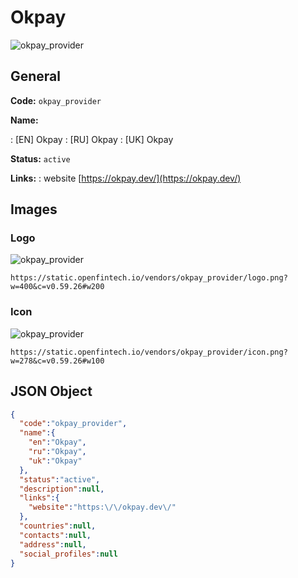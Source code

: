 
# Okpay 
![okpay_provider](https://static.openfintech.io/vendors/okpay_provider/logo.png?w=400&c=v0.59.26#w200)  

## General 
 
**Code:** `okpay_provider` 
 
**Name:** 
 
:	[EN] Okpay 
:	[RU] Okpay 
:	[UK] Okpay 
 
**Status:** `active` 
 
**Links:** 
: website [https://okpay.dev/](https://okpay.dev/) 
 

## Images 

### Logo 
 
![okpay_provider](https://static.openfintech.io/vendors/okpay_provider/logo.png?w=400&c=v0.59.26#w200)  

```
https://static.openfintech.io/vendors/okpay_provider/logo.png?w=400&c=v0.59.26#w200
```  

### Icon 
 
![okpay_provider](https://static.openfintech.io/vendors/okpay_provider/icon.png?w=278&c=v0.59.26#w100)  

```
https://static.openfintech.io/vendors/okpay_provider/icon.png?w=278&c=v0.59.26#w100
```  

## JSON Object 

```json
{
  "code":"okpay_provider",
  "name":{
    "en":"Okpay",
    "ru":"Okpay",
    "uk":"Okpay"
  },
  "status":"active",
  "description":null,
  "links":{
    "website":"https:\/\/okpay.dev\/"
  },
  "countries":null,
  "contacts":null,
  "address":null,
  "social_profiles":null
}
```  
